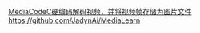 [MediaCodeC硬编码解码视频，并将视频帧存储为图片文件](https://juejin.cn/post/6844903778286567437) https://github.com/JadynAi/MediaLearn
